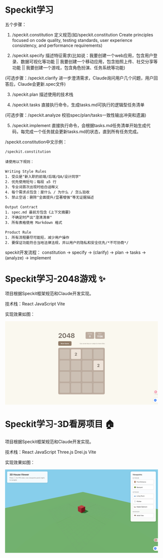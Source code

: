 # Speckit学习

五个步骤：
1. /speckit.constitution 定义规范(如/speckit.constitution Create principles focused on code quality, testing standards, user experience consistency, and performance requirements)

2. /speckit.specify 描述特征需求(比如说：我要创建一个web应用，包含用户登录、数据可视化等功能 || 我要创建一个移动应用，包含拍照上传、社交分享等功能 || 我要创建一个游戏，包含角色扮演、任务系统等功能)

(可选步骤：/speckit.clarify 进一步澄清需求，Claude询问用户几个问题，用户回答后，Claude会更新.spec文件)

3. /speckit.plan 描述使用的技术栈

4. /speckit.tasks 直接执行命令，生成tasks.md可执行的逻辑型任务清单

(可选步骤：/speckit.analyze 校验spec/plan/tasks一致性输出冲突和遗漏)

5. /speckit.implement 直接执行命令，会根据tasks.md任务清单开始生成代码，每完成一个任务就会更新tasks.md的状态，直到所有任务完成。

/speckit.constitution中文示例：
```
/speckit.constitution

请使用以下规则：

Writing Style Rules
1. 受众是"新入职的前端/后端/QA/设计同学"
2. 优先使用短句；每段 ≤5 行
3. 专业词首次出现时给白话释义
4. 每个需求点包含：是什么 / 为什么 / 怎么验收
5. 禁止空话：删除"全面提升/显著增强"等无证据描述

Output Contract
1. spec.md 最前方包含《上下文摘要》
2. 不确定时产出"澄清清单"
3. 所有表格使用 Markdown 格式

Product Rule
1. 所有流程要尽可能短，减少用户操作
2. 要保证功能符合当地法律法规，并以用户的隐私和安全优先/*不可协商*/
```

speckit开发流程：
constitution -> specify -> (clarify) -> plan -> tasks -> (analyze) -> implement



# Speckit学习-2048游戏 :sparkles:

项目根据Speckit框架规范和Claude开发实现。

技术栈：React JavaScript Vite

实现效果如图：

![alt text](image.png)

# Speckit学习-3D看房项目 :house:

项目根据Speckit框架规范和Claude开发实现。

技术栈：React JavaScript Three.js Drei.js Vite

实现效果如图：

![alt text](image-1.png)